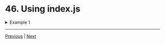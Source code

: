 # 46. Using index.js

<details>
  <summary> Example 1 </summary>

- `http.mjs` 
```
const { send, read } = require('./internals');
// const request = require('./internals/request');
// const read = require('./internals/response');

function makeRequest(url, data) {
    send(url, data);
    return read();
}

const responseData = makeRequest('https://google.com', 'hello');
console.log(responseData);
```

---

-   `./internals/index.js`

```
module.exports = {
    ...require('./request'),
    ...require('./response')
}

/* 
const request = require('./request');
const response = require('./response');

module.exports = {
    REQUEST_TIMEOUT: request.REQUEST_TIMEOUT,
    send: request.send,
    read: response.read,
}
*/
```

- `./internals/request.js`
```
exports.REQUEST_TIMEOUT = 500;

function encrypt (data){
    return "encrypted data";
}

exports.send = function send(url, data){
    const encryptedData = encrypt(data);
    console.log(`sending ${encryptedData} to ${url}`);
}
```

---

- `./internals/response.js`
```
function decrpt(data) {
    return 'decrypted data'
}

exports.read = function read() {
    return decrpt('data')
}
```

---

-   run `node http.js`
```
sending encrypted data to https://google.com
decrypted data
```
</details>

---

[Previous](./45_Module-Caching.md) | [Next](./47_Should-We-Use-index.js%3F.md)